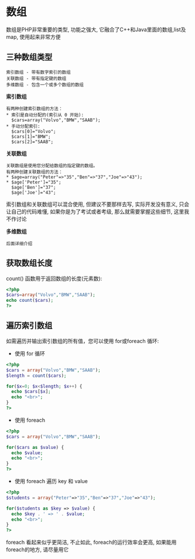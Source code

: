 数组
===

数组是PHP非常重要的类型, 功能之强大, 它融合了C++和Java里面的数组,list及map, 使用起来非常方便


三种数组类型
---

    索引数组 - 带有数字索引的数组
    关联数组 - 带有指定键的数组
    多维数组 - 包含一个或多个数组的数组

**索引数组**

    有两种创建索引数组的方法：
    * 索引是自动分配的(索引从 0 开始):  
      $cars=array("Volvo","BMW","SAAB");
    * 手动分配索引:
      $cars[0]="Volvo";
      $cars[1]="BMW";
      $cars[2]="SAAB";

**关联数组**

    关联数组是使用您分配给数组的指定键的数组。
    有两种创建关联数组的方法：
    * $age=array("Peter"=>"35","Ben"=>"37","Joe"=>"43");
    * $age['Peter']="35";
      $age['Ben']="37";
      $age['Joe']="43";

索引数组和关联数组可以混合使用, 但建议不要那样去写, 实际开发没有意义, 只会让自己的代码难懂, 如果你是为了考试或者考级, 那么就需要掌握这些细节, 这里我不作讨论

**多维数组**

    后面详细介绍

获取数组长度
---

count() 函数用于返回数组的长度(元素数):
```php
<?php
$cars=array("Volvo","BMW","SAAB");
echo count($cars);
?>
```

遍历索引数组
---

如需遍历并输出索引数组的所有值，您可以使用 for或foreach 循环:

* 使用 for 循环

```php
<?php
$cars = array("Volvo","BMW","SAAB");
$length = count($cars);

for($x=0; $x<$length; $x++) {
  echo $cars[$x];
  echo "<br>";
}
?>
```

* 使用 foreach

```php
<?php
$cars = array("Volvo","BMW","SAAB");

for($cars as $value) {
  echo $value;
  echo "<br>";
}
?>
```

* 使用 foreach 遍历 key 和 value

```php
<?php
$students = array("Peter"=>"35","Ben"=>"37","Joe"=>"43");

for($students as $key => $value) {
  echo $key . ' => ' . $value;
  echo "<br>";
}
?>
```

foreach 看起来似乎更简洁, 不止如此, foreach的运行效率会更高, 如果能用foreach的地方, 请尽量用它
